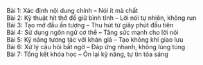Bài 1: Xác định nội dung chính – Nói ít mà chất  
Bài 2: Kỹ thuật hít thở để giữ bình tĩnh – Lời nói tự nhiên, không run  
Bài 3: Tạo mở đầu ấn tượng – Thu hút từ giây phút đầu tiên  
Bài 4: Sử dụng ngôn ngữ cơ thể – Tăng sức mạnh cho lời nói  
Bài 5: Kỹ năng tương tác với khán giả – Tạo không khí giao lưu  
Bài 6: Xử lý câu hỏi bất ngờ – Đáp ứng nhanh, không lúng túng  
Bài 7: Tổng kết khóa học – Ôn lại kỹ năng, tự tin tỏa sáng